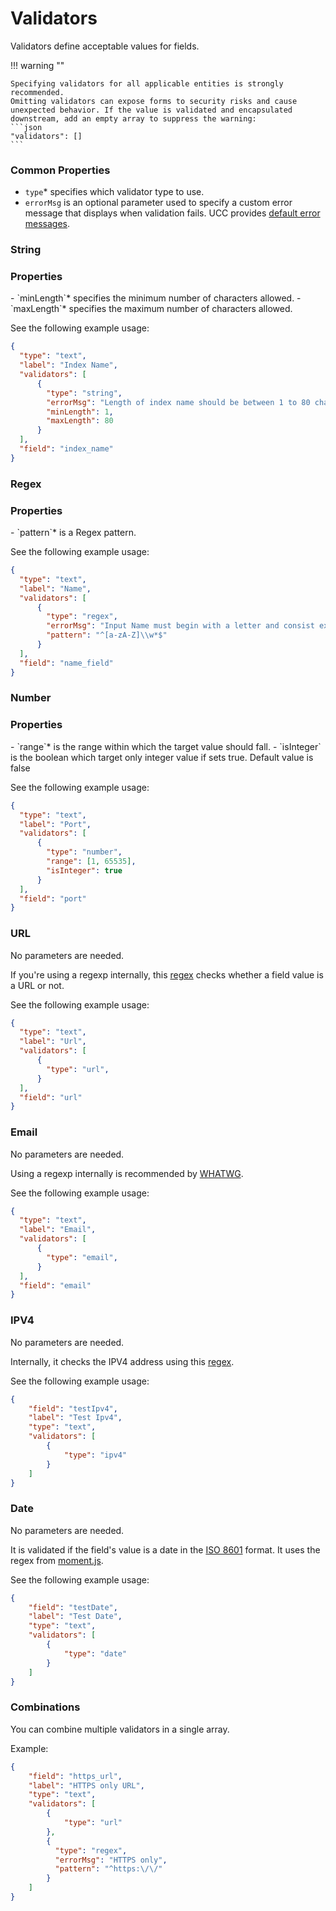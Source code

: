 # Validators

Validators define acceptable values for fields.

!!! warning ""

    Specifying validators for all applicable entities is strongly recommended.
    Omitting validators can expose forms to security risks and cause unexpected behavior. If the value is validated and encapsulated downstream, add an empty array to suppress the warning:
    ```json
    "validators": []
    ```


### Common Properties

- `type`<span class="required-asterisk">\*</span> specifies which validator type to use.
- `errorMsg` is an optional parameter used to specify a custom error message that displays when validation fails. UCC provides [default error messages](https://github.com/splunk/addonfactory-ucc-generator/blob/develop/ui/src/constants/messageDict.ts).

### String

<h3> Properties </h3>
- `minLength`<span class="required-asterisk">*</span> specifies the minimum number of characters allowed.
- `maxLength`<span class="required-asterisk">*</span> specifies the maximum number of characters allowed.

See the following example usage:

```json
{
  "type": "text",
  "label": "Index Name",
  "validators": [
      {
        "type": "string",
        "errorMsg": "Length of index name should be between 1 to 80 characters.",
        "minLength": 1,
        "maxLength": 80
      }
  ],
  "field": "index_name"
}
```

### Regex

<h3> Properties </h3>
- `pattern`<span class="required-asterisk">*</span> is a Regex pattern.

See the following example usage:

```json
{
  "type": "text",
  "label": "Name",
  "validators": [
      {
        "type": "regex",
        "errorMsg": "Input Name must begin with a letter and consist exclusively of alphanumeric characters and underscores.",
        "pattern": "^[a-zA-Z]\\w*$"
      }
  ],
  "field": "name_field"
}
```

### Number

<h3> Properties </h3>
- `range`<span class="required-asterisk">*</span> is the range within which the target value should fall.
- `isInteger` is the boolean which target only integer value if sets true. Default value is false

See the following example usage:

```json
{
  "type": "text",
  "label": "Port",
  "validators": [
      {
        "type": "number",
        "range": [1, 65535],
        "isInteger": true
      }
  ],
  "field": "port"
}
```

### URL

No parameters are needed.

If you're using a regexp internally, this [regex](https://github.com/splunk/addonfactory-ucc-generator/blob/main/ui/src/constants/preDefinedRegex.ts) checks whether a field value is a URL or not.

See the following example usage:

```json
{
  "type": "text",
  "label": "Url",
  "validators": [
      {
        "type": "url",
      }
  ],
  "field": "url"
}
```

### Email

No parameters are needed.

Using a regexp internally is recommended by [WHATWG](<https://html.spec.whatwg.org/multipage/input.html#email-state-(type=email)>).

See the following example usage:

```json
{
  "type": "text",
  "label": "Email",
  "validators": [
      {
        "type": "email",
      }
  ],
  "field": "email"
}
```

### IPV4

No parameters are needed.

Internally, it checks the IPV4 address using this [regex](https://github.com/splunk/addonfactory-ucc-generator/blob/main/ui/src/constants/preDefinedRegex.ts).

See the following example usage:

```json
{
    "field": "testIpv4",
    "label": "Test Ipv4",
    "type": "text",
    "validators": [
        {
            "type": "ipv4"
        }
    ]
}
```

### Date

No parameters are needed.

It is validated if the field's value is a date in the [ISO 8601](https://www.w3.org/TR/1998/NOTE-datetime-19980827) format.
It uses the regex from [moment.js](https://github.com/moment/moment/blob/2.17.1/moment.js#L1980).

See the following example usage:

```json
{
    "field": "testDate",
    "label": "Test Date",
    "type": "text",
    "validators": [
        {
            "type": "date"
        }
    ]
}
```

### Combinations

You can combine multiple validators in a single array.

Example:

```json
{
    "field": "https_url",
    "label": "HTTPS only URL",
    "type": "text",
    "validators": [
        {
            "type": "url"
        },
        {
          "type": "regex",
          "errorMsg": "HTTPS only",
          "pattern": "^https:\/\/"
        }
    ]
}
```
